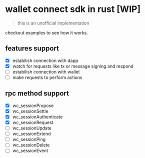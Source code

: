 # wallet connect sdk in rust [WIP]

> this is an unofficial implementation

checkout examples to see how it works.

## features support

- [x] estabilish connection with dapp
- [x] watch for requests like tx or message signing and respond
- [ ] estabilish connection with wallet
- [ ] make requests to perform actions

## rpc method support

- [x] wc_sessionPropose
- [x] wc_sessionSettle
- [x] wc_sessionAuthenticate
- [x] wc_sessionRequest
- [ ] wc_sessionUpdate
- [ ] wc_sessionExtend
- [ ] wc_sessionPing
- [ ] wc_sessionDelete
- [ ] wc_sessionEvent
